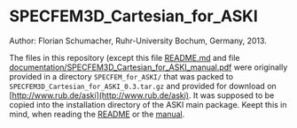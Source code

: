 # SPECFEM3D_Cartesian_for_ASKI

Author: Florian Schumacher, Ruhr-University Bochum, Germany, 2013.

The files in this repository (except this file [README.md](README.md) and file 
[documentation/SPECFEM3D_Cartesian_for_ASKI_manual.pdf](documentation/SPECFEM3D_Cartesian_for_ASKI_manual.pdf)
were originally provided in a directory `SPECFEM_for_ASKI/` that was packed to `SPECFEM3D_Cartesian_for_ASKI_0.3.tar.gz` 
and provided for download on [http://www.rub.de/aski](http://www.rub.de/aski). It was supposed to be copied into
the installation directory of the ASKI main package. Keept this in mind, when reading
the [README](README) or the [manual](documentation/SPECFEM3D_Cartesian_for_ASKI_manual.pdf).
